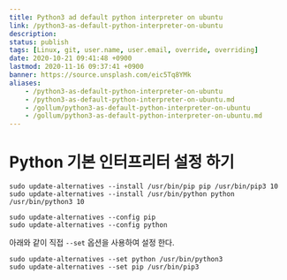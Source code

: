 ```yaml
---
title: Python3 ad default python interpreter on ubuntu
link: /python3-as-default-python-interpreter-on-ubuntu
description: 
status: publish
tags: [Linux, git, user.name, user.email, override, overriding]
date: 2020-10-21 09:41:48 +0900
lastmod: 2020-11-16 09:37:41 +0900
banner: https://source.unsplash.com/eic5Tq8YMk
aliases:
    - /python3-as-default-python-interpreter-on-ubuntu
    - /python3-as-default-python-interpreter-on-ubuntu.md
    - /gollum/python3-as-default-python-interpreter-on-ubuntu
    - /gollum/python3-as-default-python-interpreter-on-ubuntu.md
---
```


# Python 기본 인터프리터 설정 하기

```
sudo update-alternatives --install /usr/bin/pip pip /usr/bin/pip3 10
sudo update-alternatives --install /usr/bin/python python /usr/bin/python3 10

sudo update-alternatives --config pip
sudo update-alternatives --config python
```

<!--more-->

아래와 같이 직접 `--set` 옵션을 사용하여 설정 한다. 

```
sudo update-alternatives --set python /usr/bin/python3
sudo update-alternatives --set pip /usr/bin/pip3
```
